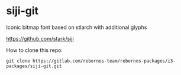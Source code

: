 # siji-git

Iconic bitmap font based on stlarch with additional glyphs

https://github.com/stark/siji

How to clone this repo:

```
git clone https://gitlab.com/rebornos-team/rebornos-packages/i3-packages/siji-git.git
```

